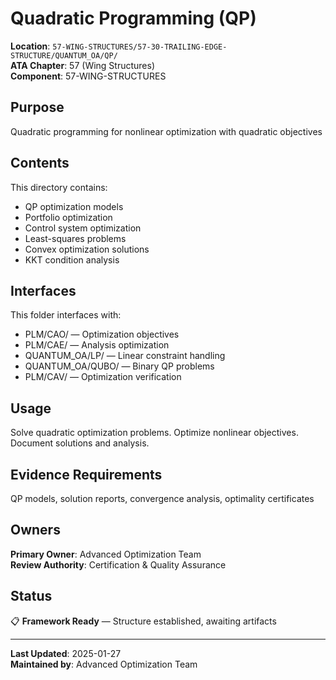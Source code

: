 # Quadratic Programming (QP)

**Location**: `57-WING-STRUCTURES/57-30-TRAILING-EDGE-STRUCTURE/QUANTUM_OA/QP/`  
**ATA Chapter**: 57 (Wing Structures)  
**Component**: 57-WING-STRUCTURES

## Purpose

Quadratic programming for nonlinear optimization with quadratic objectives

## Contents

This directory contains:

- QP optimization models
- Portfolio optimization
- Control system optimization
- Least-squares problems
- Convex optimization solutions
- KKT condition analysis

## Interfaces

This folder interfaces with:

- PLM/CAO/ — Optimization objectives
- PLM/CAE/ — Analysis optimization
- QUANTUM_OA/LP/ — Linear constraint handling
- QUANTUM_OA/QUBO/ — Binary QP problems
- PLM/CAV/ — Optimization verification

## Usage

Solve quadratic optimization problems. Optimize nonlinear objectives. Document solutions and analysis.

## Evidence Requirements

QP models, solution reports, convergence analysis, optimality certificates

## Owners

**Primary Owner**: Advanced Optimization Team  
**Review Authority**: Certification & Quality Assurance

## Status

📋 **Framework Ready** — Structure established, awaiting artifacts

---

**Last Updated**: 2025-01-27  
**Maintained by**: Advanced Optimization Team
